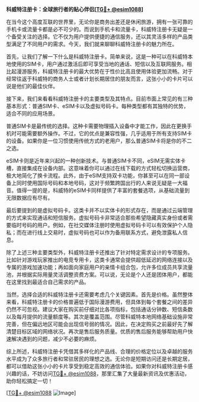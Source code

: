 **科威特注册卡：全球旅行者的贴心伴侣[[TG💪+ @esim1088](https://t.me/s/esim1088)]**

在当今这个高度互联的世界里，无论你是商务出差还是休闲旅游，拥有一张可靠的手机卡或流量卡都是必不可少的。而说到手机卡和流量卡，科威特注册卡无疑是一个备受关注的选择。它不仅为用户提供便捷的通信服务，还以其灵活多样的产品类型满足了不同用户的需求。今天，我们就来聊聊科威特注册卡的魅力所在。

首先，让我们了解一下什么是科威特注册卡。简单来说，这是一种可以在科威特本地使用的SIM卡，用户通过激活后即可享受当地的通话、短信以及互联网服务。相比起漫游服务，科威特注册卡的最大优势在于性价比高且使用体验更加流畅。对于经常往返于科威特的商务人士或者计划长期居住的朋友而言，这张小小的卡片可以说是他们的最佳伙伴。

接下来，我们来看看科威特注册卡的主要类型及其特点。目前市面上常见的有三种基本形式：普通SIM卡、eSIM卡以及虚拟号码卡。每种类型都有其独特的优势，适合不同的应用场景。

普通SIM卡是最传统的选择。这种卡需要物理插入设备中才能工作，因此在更换手机时可能需要额外操作。不过，它的优点是兼容性强，几乎适用于所有支持SIM卡的设备。如果你是一位习惯使用传统方式的老用户，那么普通SIM卡将是你的不二之选。

eSIM卡则是近年来兴起的一种创新技术。与普通SIM卡不同，eSIM无需实体卡槽，直接集成在设备内部。这意味着你可以通过在线下载的方式轻松切换运营商，极大地简化了换卡流程。此外，由于eSIM支持双卡功能，你甚至可以在同一部设备上同时使用国际号码和本地号码，这对于频繁跨国出行的人来说无疑是一大福音。值得一提的是，科威特的eSIM卡同样提供了丰富的套餐选项，从基础流量到无限数据应有尽有。

最后要提到的是虚拟号码卡。这类卡并不以实体卡的形式存在，而是通过云端管理的方式来实现通话和短信服务。虚拟号码卡非常适合那些希望隐藏真实身份或者需要临时号码的用户。例如，在社交媒体注册时使用虚拟号码卡可以有效保护个人隐私；而在进行线上交易时，虚拟号码也可以作为备用联系方式，避免泄露私人信息。

除了上述三种主要类型外，科威特注册卡还推出了针对特定需求设计的专项服务。比如针对游戏玩家推出的电竞专用卡，这类卡通常会提供超低延迟的网络连接以及专属的游戏加速功能；再如面向家庭用户的亲情卡组合包，允许多位成员共享流量池，并根据实际用量灵活调整资费方案。可以说，无论是个人还是团体用户，都能在这里找到最适合自己需求的产品。

当然，选择合适的科威特注册卡还需要考虑几个关键因素。首先是价格。虽然整体来看，科威特注册卡的价格普遍低于国际漫游费用，但具体到每个套餐之间的差异仍然不可忽视。建议大家在购买前仔细对比各项指标，包括通话分钟数、短信条数以及每月提供的流量额度等。其次是覆盖范围。尽管科威特本地网络基础设施非常完善，但在偏远地区可能会出现信号弱的情况。因此，在决定购买之前最好先了解清楚目标区域的网络状况。再次是售后服务质量。优质的售后服务能够帮助用户快速解决遇到的问题，减少不必要的麻烦。

综上所述，科威特注册卡凭借其多样化的产品线、合理的价格定位以及卓越的服务水平成为了众多旅行者和常驻居民的理想之选。无论你是短期访问还是长期定居，都可以借助这张小小的卡片享受到稳定高效的通信体验。如果你对科威特注册卡感兴趣的话，不妨访问[TG💪+ @esim1088](https://t.me/s/esim1088)，那里汇集了大量最新资讯及优惠活动，助你轻松搞定一切！

[[TG💪+ @esim1088](https://t.me/s/esim1088) ![Image](https://i.postimg.cc/4NQfJmqS/Snipaste-2025-05-13-00-14-12.png)]